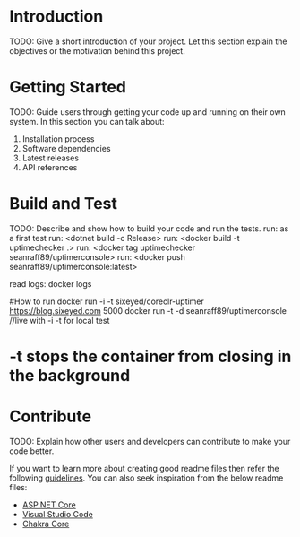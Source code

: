 # Introduction 
TODO: Give a short introduction of your project. Let this section explain the objectives or the motivation behind this project. 

# Getting Started
TODO: Guide users through getting your code up and running on their own system. In this section you can talk about:
1.	Installation process
2.	Software dependencies
3.	Latest releases
4.	API references

# Build and Test
TODO: Describe and show how to build your code and run the tests. 
run: <dotnet build> as a first test
run: <dotnet build -c Release>
run: <docker build -t uptimechecker .>
run: <docker tag uptimechecker seanraff89/uptimerconsole>
run: <docker push seanraff89/uptimerconsole:latest>

read logs: docker logs <containerID>


#How to run
docker run -i -t sixeyed/coreclr-uptimer https://blog.sixeyed.com 5000
docker run -t -d seanraff89/uptimerconsole //live with -i -t for local test

# -t stops the container from closing in the background

# Contribute
TODO: Explain how other users and developers can contribute to make your code better. 

If you want to learn more about creating good readme files then refer the following [guidelines](https://www.visualstudio.com/en-us/docs/git/create-a-readme). You can also seek inspiration from the below readme files:
- [ASP.NET Core](https://github.com/aspnet/Home)
- [Visual Studio Code](https://github.com/Microsoft/vscode)
- [Chakra Core](https://github.com/Microsoft/ChakraCore)